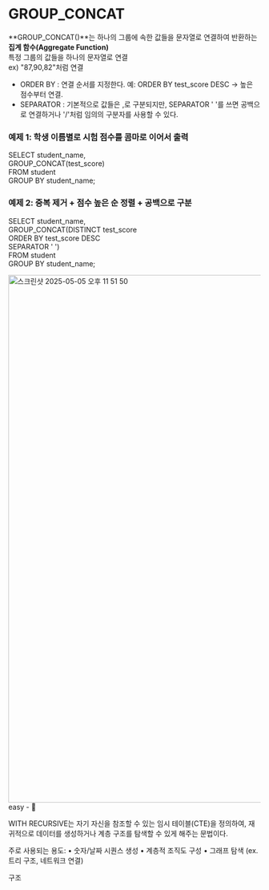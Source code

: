 # GROUP_CONCAT 

**GROUP_CONCAT()**는 하나의 그룹에 속한 값들을 문자열로 연결하여 반환하는 **집계 함수(Aggregate Function)**      
특정 그룹의 값들을 하나의 문자열로 연결      
ex) "87,90,82"처럼 연결

- ORDER BY : 연결 순서를 지정한다. 예: ORDER BY test_score DESC → 높은 점수부터 연결.
- SEPARATOR : 기본적으로 값들은 ,로 구분되지만, SEPARATOR ' '를 쓰면 공백으로 연결하거나 '/'처럼 임의의 구분자를 사용할 수 있다.


### 예제 1: 학생 이름별로 시험 점수를 콤마로 이어서 출력
SELECT student_name,       
       GROUP_CONCAT(test_score)       
FROM student         
GROUP BY student_name;       


### 예제 2: 중복 제거 + 점수 높은 순 정렬 + 공백으로 구분
SELECT student_name,       
       GROUP_CONCAT(DISTINCT test_score        
                    ORDER BY test_score DESC       
                    SEPARATOR ' ')        
FROM student            
GROUP BY student_name;       

<img width="1053" alt="스크린샷 2025-05-05 오후 11 51 50" src="https://github.com/user-attachments/assets/c4a1182e-0696-4404-885c-5278f29767db" />
easy - 🤭




WITH RECURSIVE는 자기 자신을 참조할 수 있는 임시 테이블(CTE)을 정의하여,
재귀적으로 데이터를 생성하거나 계층 구조를 탐색할 수 있게 해주는 문법이다.

주로 사용되는 용도:
	•	숫자/날짜 시퀀스 생성
	•	계층적 조직도 구성
	•	그래프 탐색 (ex. 트리 구조, 네트워크 연결)

구조


